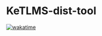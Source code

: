 # KeTLMS-dist-tool
[![wakatime](https://wakatime.com/badge/github/NXVZBGBFBEN/KeTLMS-dist-tool.svg)](https://wakatime.com/badge/github/NXVZBGBFBEN/KeTLMS-dist-tool)
